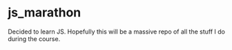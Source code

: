 # js_marathon

Decided to learn JS. Hopefully this will be a massive repo of all the stuff I do during the course. 
